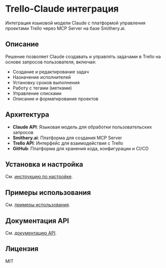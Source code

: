 # Trello-Claude интеграция

Интеграция языковой модели Claude с платформой управления проектами Trello через MCP Server на базе Smithery.ai.

## Описание

Решение позволяет Claude создавать и управлять задачами в Trello на основе запросов пользователя, включая:
- Создание и редактирование задач
- Назначение исполнителей
- Установку сроков выполнения
- Работу с тегами (метками)
- Управление списками
- Описание и форматирование проектов

## Архитектура

- **Claude API**: Языковая модель для обработки пользовательских запросов
- **Smithery.ai**: Платформа для создания MCP Server
- **Trello API**: Интерфейс для взаимодействия с Trello
- **GitHub**: Платформа для хранения кода, конфигурации и CI/CD

## Установка и настройка

См. [инструкцию по настройке](docs/setup.md).

## Примеры использования

См. [примеры использования](docs/examples.md).

## Документация API

См. [документацию API](docs/api.md).

## Лицензия

MIT 